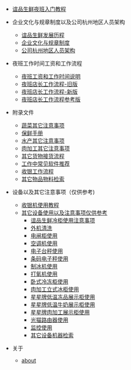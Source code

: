 

* [谊品生鲜夜班入门教程](README.md ':disabled')

- 企业文化与规章制度以及公司杭州地区人员架构
	- [谊品生鲜发展历程](./initwithmarkdown/about/谊品生鲜发展历程.md)
	- [企业文化与规章制度](./initwithmarkdown/about/企业文化与规章制度.md)
	- [公司杭州地区人员架构](./initwithmarkdown/about/公司杭州地区人员架构.md)

- 夜班工作时间工资和工作流程
	- [夜班工资和工作时间说明](./initwithmarkdown/common/夜班工作时间工资和工作流程.md)
	- [夜班店长工作流程-旧版](./initwithmarkdown/common/夜班店长工作流程-旧版.md)
	- [夜班店长工作流程-新版](./initwithmarkdown/common/夜班店长工作流程-新版.md)
	- [夜班店长工作流程参考版](./initwithmarkdown/common/夜班店长工作流程-参考.md)

- 附录文件
	- [蔬菜其它注意事项](./initwithmarkdown/common/蔬菜其它注意事项.md)
	- [保鲜手册](./initwithmarkdown/common/蔬菜保鲜手册.md)
	- [水产其它注意事项](./initwithmarkdown/common/水产其它注意事项.md)
	- [肉加工其它注意事项](./initwithmarkdown/common/肉加工其它注意事项.md)
	- [其它货物接货流程](./initwithmarkdown/common/其它货物接货流程.md)
	- [工作中常见软件推荐](./initwithmarkdown/common/工作中常见软件推荐.md)
	- [收银工作流程](./initwithmarkdown/common/收银工作流程.md)
	- [其它物品物料检索](./initwithmarkdown/common/其它物品物料检索.md)

- 设备以及其它注意事项（仅供参考)
	- [收银机使用教程](./initwithmarkdown/equipment/收银机使用教程.md)
	- [其它设备使用以及注意事项仅供参考](./initwithmarkdown/equipment/其它设备使用以及注意事项.md)
		- [谊品生鲜冷柜使用注意事项](./initwithmarkdown/equipment/谊品生鲜冷柜使用注意事项.md)
		- [外机清洗](./initwithmarkdown/equipment/外机清洗.md)
		- [电闸柜使用](./initwithmarkdown/equipment/电闸柜使用.md)
		- [空调机使用](./initwithmarkdown/equipment/空调机使用.md)
		- [电子台秤使用](./initwithmarkdown/equipment/电子台秤使用.md)
		- [条码电子秤使用](./initwithmarkdown/equipment/条码电子秤使用.md)
		- [制冰机使用](./initwithmarkdown/equipment/制冰机使用.md)
		- [打氧机使用](./initwithmarkdown/equipment/打氧机使用.md)
		- [卧式冷冻柜使用](./initwithmarkdown/equipment/卧式冷冻柜使用.md)
		- [肉加工立式冰柜使用](./initwithmarkdown/equipment/肉加工立式冰柜使用.md)
		- [星星牌低温冻品展示柜使用](./initwithmarkdown/equipment/星星牌低温冻品展示柜使用.md)
		- [星星牌低温牛奶展示柜使用](./initwithmarkdown/equipment/星星牌低温牛奶展示柜使用.md)
		- [星星牌肉加工展示柜使用](./initwithmarkdown/equipment/星星牌肉加工展示柜使用.md)
		- [光猫路由器使用](./initwithmarkdown/equipment/光猫路由器使用.md)
		- [监控使用](./initwithmarkdown/equipment/监控使用.md)
		- [其它设备机器检索](./initwithmarkdown/equipment/其它设备检索.md)

- 关于

	- [about](./initwithmarkdown/about/关于.md)
